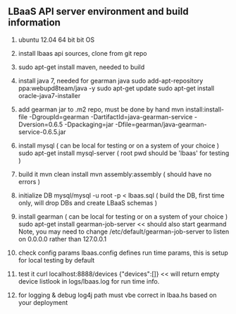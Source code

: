 LBaaS API server environment and build information
--------------------------------------------------
1) ubuntu 12.04 64 bit bit OS 

2) install lbaas api sources, clone from git repo

3) sudo apt-get install maven, needed to build

4) install java 7, needed for gearman java
sudo add-apt-repository ppa:webupd8team/java -y
sudo apt-get update
sudo apt-get install oracle-java7-installer

5) add gearman jar to .m2 repo, must be done by hand
mvn install:install-file -DgroupId=gearman -DartifactId=java-gearman-service -Dversion=0.6.5 -Dpackaging=jar -Dfile=gearman/java-gearman-service-0.6.5.jar

6) install mysql ( can be local for testing or on a system of your choice )
sudo apt-get install mysql-server ( root pwd should be 'lbaas' for testing )

7) build it
mvn clean install
mvn assembly:assembly ( should have no errors )

8) initialize DB
mysql/mysql -u root -p < lbaas.sql    ( build the DB, first time only, will drop DBs and create LBaaS schemas )

9) install gearman ( can be local for testing or on a system of your choice )
sudo apt-get install gearman-job-server     <<  should also start gearmand
Note, you may need to change /etc/default/gearman-job-server  to listen on 0.0.0.0 rather than 127.0.0.1 

10) check config params
lbaas.config defines run time params, this is setup for local testing by default

11) test it
curl localhost:8888/devices
{"devices":[]}                     << will return empty device listlook in logs/lbaas.log for run time info.

12) for logging & debug log4j path must vbe correct in lbaa.hs based on your deployment


